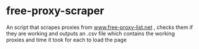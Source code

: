 # free-proxy-scraper
An script that scrapes proxies from www.free-proxy-list.net , checks them if they are working and outputs an .csv file which contains the working proxies and time it took for each to load the page
